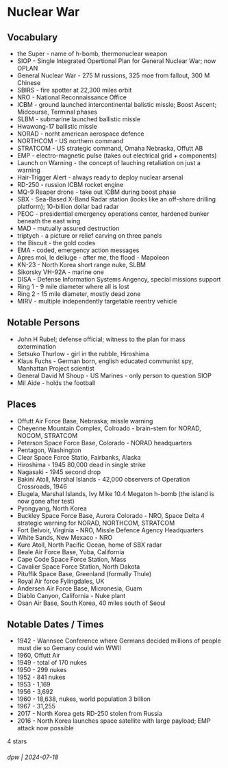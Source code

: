 # Nuclear War

## Vocabulary

* the Super - name of h-bomb, thermonuclear weapon
* SIOP - Single Integrated Opertional Plan for General Nuclear War; now OPLAN
* General Nuclear War - 275 M russions, 325 moe from fallout, 300 M Chinese
* SBIRS - fire spotter at 22,300 miles orbit
* NRO - National Reconnaissance Office
* ICBM - ground launched intercontinental balistic missle; Boost Ascent; Midcourse, Terminal phases
* SLBM - submarine launched ballistic missle
* Hwawong-17 ballistic missle
* NORAD - norht american aerospace defence
* NORTHCOM - US northern command
* STRATCOM - US strategic command, Omaha Nebraska, Offutt AB
* EMP - electro-magnetic pulse (takes out electrical grid + components)
* Launch on Warning - the concept of lauching retaliation on just a warning
* Hair-Trigger Alert - always ready to deploy nuclear arsenal
* RD-250 - russion ICBM rocket engine
* MQ-9 Reaper drone - take out ICBM during boost phase
* SBX - Sea-Based X-Band Radar station (looks like an off-shore drilling platform); 10-billion dollar bad radar
* PEOC - presidential emergency operations center, hardened bunker beneath the east wing
* MAD - mutually assured destruction
* triptych - a picture or relief carving on three panels
* the Biscuit - the gold codes
* EMA - coded, emergency action messages
* Apres moi, le deliuge - after me, the flood - Mapoleon
* KN-23 - North Korea short range nuke, SLBM
* Sikorsky VH-92A - marine one
* DISA - Defense Information Systems Angency, special missions support
* Ring 1 - 9 mile diameter where all is lost
* Ring 2 - 15 mile diameter, mostly dead zone
* MIRV - multiple independently targetable reentry vehicle

## Notable Persons

* John H Rubel; defense official; witness to the plan for mass extermination
* Setsuko Thurlow - girl in the rubble, Hiroshima
* Klaus Fuchs - German born, english educated communist spy, Manhattan Project scientist
* General David M Shoup - US Marines - only person to question SIOP
* Mil Aide - holds the football

## Places

* Offutt Air Force Base, Nebraska; missle warning
* Cheyenne Mountain Complex, Colroado - brain-stem for NORAD, NOCOM, STRATCOM
* Peterson Space Force Base, Colorado - NORAD headquarters
* Pentagon, Washington
* Clear Space Force Statio, Fairbanks, Alaska
* Hiroshima - 1945 80,000 dead in single strike
* Nagasaki - 1945 second drop
* Bakini Atoll, Marshal Islands - 42,000 observers of Operation Crossroads, 1946
* Elugela, Marshal Islands, Ivy Mike 10.4 Megaton h-bomb (the island is now gone after test)
* Pyongyang, North Korea
* Buckley Space Force Base, Aurora Colorado - NRO, Space Delta 4 strategic warning for NORAD, NORTHCOM, STRATCOM
* Fort Belvoir, Virginia - NRO, Missle Defence Agency Headquarters
* White Sands, New Mexaco - NRO
* Kure Atoll, North Pacific Ocean, home of SBX radar
* Beale Air Force Base, Yuba, California
* Cape Code Space Force Station, Mass
* Cavalier Space Force Station, North Dakota
* Pituffik Space Base, Greenland (formally Thule)
* Royal Air force Fylingdales, UK
* Andersen Air Force Base, Micronesia, Guam
* Diablo Canyon, California - Nuke plant
* Osan Air Base, South Korea, 40 miles south of Seoul

## Notable Dates / Times

* 1942 - Wannsee Conference where Germans decided millions of people must die so Gemany could win WWII
* 1960, Offutt Air
* 1949 - total of 170 nukes
* 1950 - 299 nukes
* 1952 - 841 nukes
* 1953 - 1,169
* 1956 - 3,692
* 1960 - 18,638, nukes, world population 3 billion
* 1967 - 31,255
* 2017 - North Korea gets RD-250 stolen from Russia
* 2016 - North Korea launches space satellite with large payload; EMP attack now possible

4 stars

###### dpw | 2024-07-18
